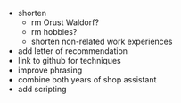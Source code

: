 - shorten
  - rm Orust Waldorf?
  - rm hobbies?
  - shorten non-related work experiences
- add letter of recommendation
- link to github for techniques
- improve phrasing
- combine both years of shop assistant
- add scripting